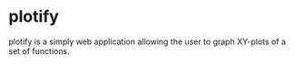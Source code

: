 # plotify
plotify is a simply web application allowing the user to graph XY-plots of a set of functions.

